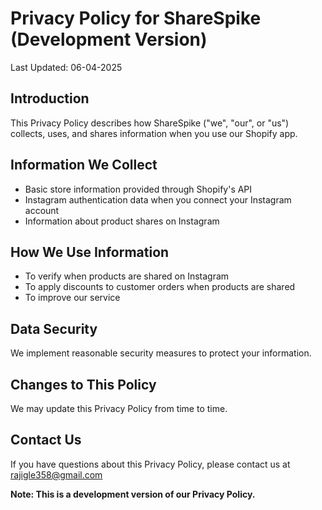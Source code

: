 # Privacy Policy for ShareSpike (Development Version)

Last Updated: 06-04-2025

## Introduction
This Privacy Policy describes how ShareSpike ("we", "our", or "us") collects, uses, and shares information when you use our Shopify app.

## Information We Collect
- Basic store information provided through Shopify's API
- Instagram authentication data when you connect your Instagram account
- Information about product shares on Instagram

## How We Use Information
- To verify when products are shared on Instagram
- To apply discounts to customer orders when products are shared
- To improve our service

## Data Security
We implement reasonable security measures to protect your information.

## Changes to This Policy
We may update this Privacy Policy from time to time.

## Contact Us
If you have questions about this Privacy Policy, please contact us at rajigle358@gmail.com 

**Note: This is a development version of our Privacy Policy.**
